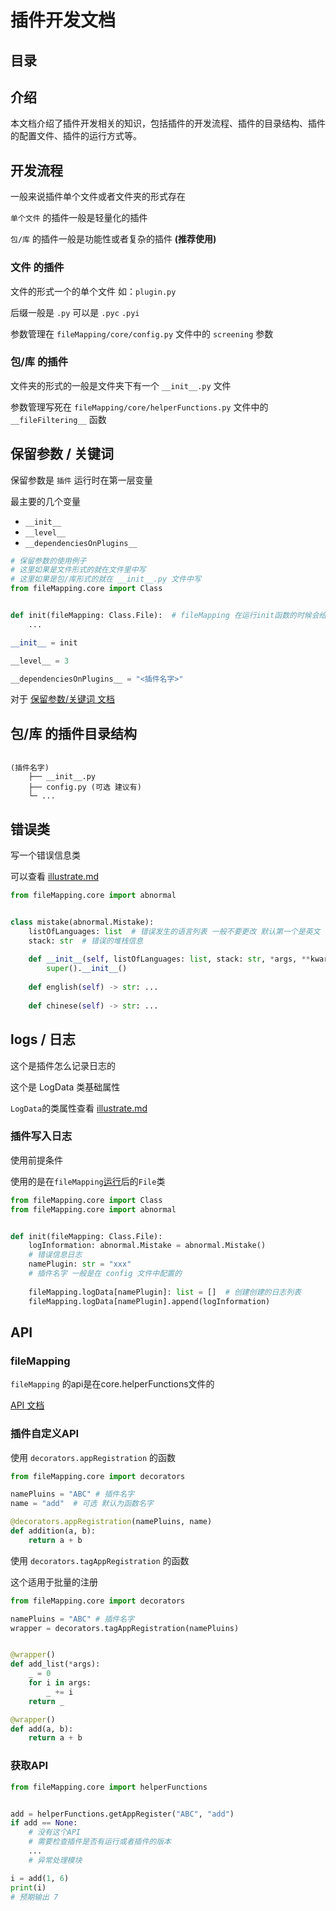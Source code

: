 # 插件开发文档


## 目录



## 介绍

本文档介绍了插件开发相关的知识，包括插件的开发流程、插件的目录结构、插件的配置文件、插件的运行方式等。


## 开发流程


一般来说插件单个文件或者文件夹的形式存在

`单个文件` 的插件一般是轻量化的插件

`包/库` 的插件一般是功能性或者复杂的插件 **(推荐使用)**


### 文件 的插件


文件的形式一个的单个文件 如：`plugin.py`

后缀一般是 `.py` 可以是 `.pyc` `.pyi`

参数管理在 `fileMapping/core/config.py` 文件中的 `screening` 参数


### 包/库 的插件


文件夹的形式的一般是文件夹下有一个 `__init__.py` 文件

参数管理写死在 `fileMapping/core/helperFunctions.py` 文件中的 `__fileFiltering__` 函数


## 保留参数 / 关键词

保留参数是 `插件` 运行时在第一层变量

最主要的几个变量
- `__init__`
- `__level__`
- `__dependenciesOnPlugins__`

```python
# 保留参数的使用例子
# 这里如果是文件形式的就在文件里中写
# 这里如果是包/库形式的就在 __init__.py 文件中写
from fileMapping.core import Class


def init(fileMapping: Class.File):  # fileMapping 在运行init函数的时候会给File类参数名为fileMapping(可选)
    ...

__init__ = init

__level__ = 3

__dependenciesOnPlugins__ = "<插件名字>"

```

对于 [保留参数/关键词 文档](https://github.com/fileMapping/keyword)



## 包/库 的插件目录结构

```text

(插件名字)
    ├── __init__.py
    ├── config.py (可选 建议有)
    └─ ...

```



## 错误类

写一个错误信息类

可以查看 [illustrate.md](illustrate.md#文件列表)



```python
from fileMapping.core import abnormal


class mistake(abnormal.Mistake):
    listOfLanguages: list  # 错误发生的语言列表 一般不要更改 默认第一个是英文
    stack: str  # 错误的堆栈信息
    
    def __init__(self, listOfLanguages: list, stack: str, *args, **kwargs):
        super().__init__()
    
    def english(self) -> str: ...
    
    def chinese(self) -> str: ...
```



## logs / 日志

这个是插件怎么记录日志的

这个是 LogData 类基础属性

`LogData`的类属性查看 [illustrate.md](illustrate.md#logdata-类属性)

### 插件写入日志


使用前提条件

使用的是在`fileMapping`[运行](core/fileRun.md)后的`File`类

```python
from fileMapping.core import Class
from fileMapping.core import abnormal


def init(fileMapping: Class.File):
    logInformation: abnormal.Mistake = abnormal.Mistake()
    # 错误信息日志
    namePlugin: str = "xxx"
    # 插件名字 一般是在 config 文件中配置的
    
    fileMapping.logData[namePlugin]: list = []  # 创建创建的日志列表
    fileMapping.logData[namePlugin].append(logInformation)

```



## API

### fileMapping

`fileMapping` 的api是在core.helperFunctions文件的

[API 文档](illustrate.md#helperfunctionspy)

### 插件自定义API
使用 `decorators.appRegistration` 的函数

```python
from fileMapping.core import decorators

namePluins = "ABC" # 插件名字
name = "add"  # 可选 默认为函数名字

@decorators.appRegistration(namePluins, name)
def addition(a, b):
    return a + b
```

使用 `decorators.tagAppRegistration` 的函数

这个适用于批量的注册

```python
from fileMapping.core import decorators

namePluins = "ABC" # 插件名字
wrapper = decorators.tagAppRegistration(namePluins)


@wrapper()
def add_list(*args):
    _ = 0
    for i in args:
        _ += i
    return _

@wrapper()
def add(a, b):
    return a + b
```

### 获取API

```python
from fileMapping.core import helperFunctions


add = helperFunctions.getAppRegister("ABC", "add")
if add == None:
    # 没有这个API
    # 需要检查插件是否有运行或者插件的版本
    ...
    # 异常处理模块

i = add(1, 6)
print(i)
# 预期输出 7
```

